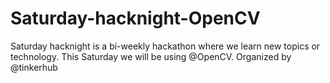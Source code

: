 # Saturday-hacknight-OpenCV
Saturday hacknight is a bi-weekly hackathon where we learn new topics or technology. This Saturday we will be using @OpenCV.  Organized by @tinkerhub
